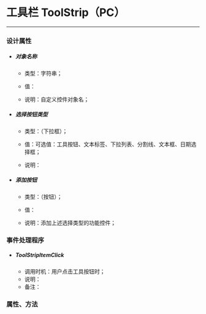 # 工具栏 ToolStrip（PC）

---

### 设计属性

* ##### 对象名称

  * 类型：字符串；

  * 值：

  * 说明：自定义控件对象名；
* ##### 选择按钮类型

  * 类型：（下拉框）；

  * 值：可选值：工具按钮、文本标签、下拉列表、分割线、文本框、日期选择框；

  * 说明：
* ##### 添加按钮

  * 类型：（按钮）；

  * 值：

  * 说明：添加上述选择类型的功能控件；

### 事件处理程序

* ##### ToolStripItemClick

  * 调用时机：用户点击工具按钮时；
  * 说明：
  * 备注：

### 属性、方法

##### 




